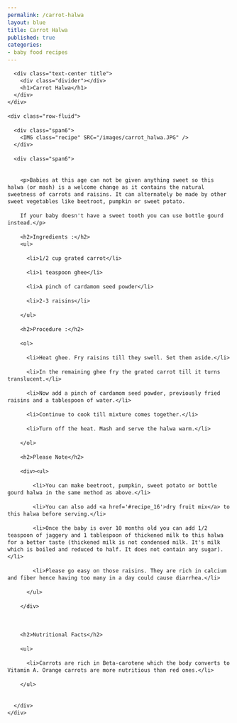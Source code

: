```yaml
---
permalink: /carrot-halwa
layout: blue
title: Carrot Halwa
published: true
categories:
- baby food recipes
---
```

<div class="container post group">
  <div class="wrapp">
    <div class="row-fluid">

      <div class="text-center title">
        <div class="divider"></div>
        <h1>Carrot Halwa</h1>
      </div>
    </div>

    <div class="row-fluid">

      <div class="span6">
        <IMG class="recipe" SRC="/images/carrot_halwa.JPG" />
      </div>

      <div class="span6">


        <p>Babies at this age can not be given anything sweet so this halwa (or mash) is a welcome change as it contains the natural sweetness of carrots and raisins. It can alternately be made by other sweet vegetables like beetroot, pumpkin or sweet potato.

        If your baby doesn't have a sweet tooth you can use bottle gourd instead.</p>

        <h2>Ingredients :</h2>
        <ul>

          <li>1/2 cup grated carrot</li>

          <li>1 teaspoon ghee</li>

          <li>A pinch of cardamom seed powder</li>

          <li>2-3 raisins</li>

        </ul>

        <h2>Procedure :</h2>

        <ol>

          <li>Heat ghee. Fry raisins till they swell. Set them aside.</li>

          <li>In the remaining ghee fry the grated carrot till it turns translucent.</li>

          <li>Now add a pinch of cardamom seed powder, previously fried raisins and a tablespoon of water.</li>

          <li>Continue to cook till mixture comes together.</li>

          <li>Turn off the heat. Mash and serve the halwa warm.</li>

        </ol>

        <h2>Please Note</h2>

        <div><ul>

            <li>You can make beetroot, pumpkin, sweet potato or bottle gourd halwa in the same method as above.</li>

            <li>You can also add <a href='#recipe_16'>dry fruit mix</a> to this halwa before serving.</li>

            <li>Once the baby is over 10 months old you can add 1/2 teaspoon of jaggery and 1 tablespoon of thickened milk to this halwa for a better taste (thickened milk is not condensed milk. It's milk which is boiled and reduced to half. It does not contain any sugar).</li>

            <li>Please go easy on those raisins. They are rich in calcium and fiber hence having too many in a day could cause diarrhea.</li>

          </ul>

        </div>



        <h2>Nutritional Facts</h2>

        <ul>

          <li>Carrots are rich in Beta-carotene which the body converts to Vitamin A. Orange carrots are more nutritious than red ones.</li>

        </ul>


      </div>
    </div>
  </div>
</div>
